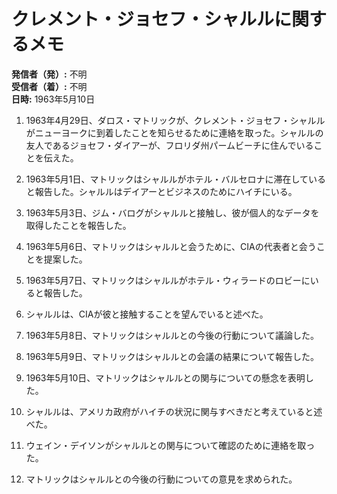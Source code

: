 # クレメント・ジョセフ・シャルルに関するメモ

**発信者（発）:** 不明  
**受信者（着）:** 不明  
**日時:** 1963年5月10日

1. 1963年4月29日、ダロス・マトリックが、クレメント・ジョセフ・シャルルがニューヨークに到着したことを知らせるために連絡を取った。シャルルの友人であるジョセフ・ダイアーが、フロリダ州パームビーチに住んでいることを伝えた。

2. 1963年5月1日、マトリックはシャルルがホテル・バルセロナに滞在していると報告した。シャルルはデイアーとビジネスのためにハイチにいる。

3. 1963年5月3日、ジム・バログがシャルルと接触し、彼が個人的なデータを取得したことを報告した。

4. 1963年5月6日、マトリックはシャルルと会うために、CIAの代表者と会うことを提案した。

5. 1963年5月7日、マトリックはシャルルがホテル・ウィラードのロビーにいると報告した。

6. シャルルは、CIAが彼と接触することを望んでいると述べた。

7. 1963年5月8日、マトリックはシャルルとの今後の行動について議論した。

8. 1963年5月9日、マトリックはシャルルとの会議の結果について報告した。

9. 1963年5月10日、マトリックはシャルルとの関与についての懸念を表明した。

10. シャルルは、アメリカ政府がハイチの状況に関与すべきだと考えていると述べた。

11. ウェイン・デイソンがシャルルとの関与について確認のために連絡を取った。

12. マトリックはシャルルとの今後の行動についての意見を求められた。